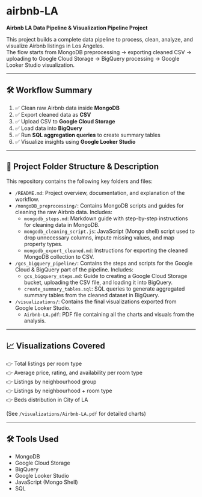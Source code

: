 # airbnb-LA

**Airbnb LA Data Pipeline & Visualization Pipeline Project**

This project builds a complete data pipeline to process, clean, analyze, and visualize Airbnb listings in Los Angeles.  
The flow starts from MongoDB preprocessing → exporting cleaned CSV → uploading to Google Cloud Storage → BigQuery processing → Google Looker Studio visualization.

---

## 🛠️ Workflow Summary

1. ✅ Clean raw Airbnb data inside **MongoDB**
2. ✅ Export cleaned data as **CSV**
3. ✅ Upload CSV to **Google Cloud Storage**
4. ✅ Load data into **BigQuery**
5. ✅ Run **SQL aggregation queries** to create summary tables
6. ✅ Visualize insights using **Google Looker Studio**

---

## 📁 Project Folder Structure & Description

This repository contains the following key folders and files:

- `/README.md`: Project overview, documentation, and explanation of the workflow.
- `/mongoDB_preprocessing/`: Contains MongoDB scripts and guides for cleaning the raw Airbnb data. Includes:
  - `mongodb_steps.md`: Markdown guide with step-by-step instructions for cleaning data in MongoDB.
  - `mongodb_cleaning_script.js`: JavaScript (Mongo shell) script used to drop unnecessary columns, impute missing values, and map property types.
  - `mongodb_export_cleaned.md`: Instructions for exporting the cleaned MongoDB collection to CSV.
- `/gcs_bigquery_pipeline/`: Contains the steps and scripts for the Google Cloud & BigQuery part of the pipeline. Includes:
  - `gcs_bigquery_steps.md`: Guide to creating a Google Cloud Storage bucket, uploading the CSV file, and loading it into BigQuery.
  - `create_summary_tables.sql`: SQL queries to generate aggregated summary tables from the cleaned dataset in BigQuery.
- `/visualizations/`: Contains the final visualizations exported from Google Looker Studio.
  - `Airbnb-LA.pdf`: PDF file containing all the charts and visuals from the analysis.

---

## 📈 Visualizations Covered

👉 Total listings per room type  
👉 Average price, rating, and availability per room type  
👉 Listings by neighbourhood group  
👉 Listings by neighbourhood + room type  
👉 Beds distribution in City of LA  

(See `/visualizations/Airbnb-LA.pdf` for detailed charts)

---

## 🛠️ Tools Used

- MongoDB
- Google Cloud Storage
- BigQuery
- Google Looker Studio
- JavaScript (Mongo Shell)
- SQL
